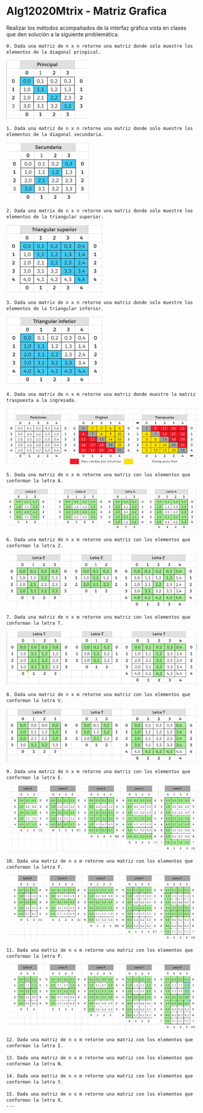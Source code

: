 # Alg12020Mtrix - Matriz Grafica

Realizar los métodos acompañados de la interfaz gráfica vista en clases que den solución a la siguiente problemática.

    0. Dada una matriz de n x n retorne una matriz donde solo muestre los elementos de la diagonal prinpical.

![principal](resources/img/principal.png)

    1. Dada una matriz de n x n retorne una matriz donde solo muestre los elementos de la diagonal secundaria.
![secundaria](resources/img/secundary.png)

    2. Dada una matrix de n x n retorne una matriz donde solo muestre los elementos de la triangular superior.
![triangular_sup](resources/img/trian_sup.png)

    3. Dada una matrix de n x n retorne una matriz donde solo muestre los elementos de la triangular inferior.
![triangular_inf](resources/img/trian_inf.png)

    4. Dada una matrix de n x m retorne una matriz donde muestre la matriz traspuesta a la ingresada.
![transpuesta](resources/img/transp.png)

    5. Dada una matriz de n x m retorne una matriz con los elementos que conforman la letra A.
![lA](resources/img/letraA.png)

    6. Dada una matriz de n x m retorne una matriz con los elementos que conforman la letra Z.
![lZ](resources/img/letraZ.png)

    7. Dada una matriz de n x m retorne una matriz con los elementos que conforman la letra T.
![lT](resources/img/letraT.png)

    8. Dada una matriz de n x m retorne una matriz con los elementos que conforman la letra V.
![lV](resources/img/letraV.png)

    9. Dada una matriz de n x m retorne una matriz con los elementos que conforman la letra E.
![lV](resources/img/letraE.png)

    10. Dada una matriz de n x m retorne una matriz con los elementos que conforman la letra F.
![lV](resources/img/letraF.png)

    11. Dada una matriz de n x m retorne una matriz con los elementos que conforman la letra P.
![lV](resources/img/letraP.png)

    12. Dada una matriz de n x m retorne una matriz con los elementos que conforman la letra I.
    
    13. Dada una matriz de n x m retorne una matriz con los elementos que conforman la letra N.
    
    14. Dada una matriz de n x m retorne una matriz con los elementos que conforman la letra Y.
    
    15. Dada una matriz de n x m retorne una matriz con los elementos que conforman la letra X.
    ---
